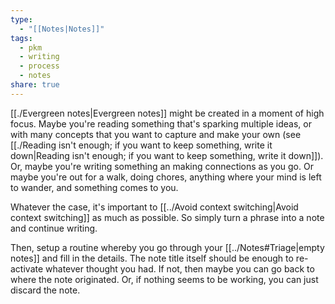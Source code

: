 ```yaml
---
type:
  - "[[Notes|Notes]]"
tags:
  - pkm
  - writing
  - process
  - notes
share: true
---
```


[[./Evergreen notes|Evergreen notes]] might be created in a moment of high focus. Maybe you're reading something that's sparking multiple ideas, or with many concepts that you want to capture and make your own (see [[./Reading isn't enough; if you want to keep something, write it down|Reading isn't enough; if you want to keep something, write it down]]). Or, maybe you're writing something an making connections as you go. Or maybe you're out for a walk, doing chores, anything where your mind is left to wander, and something comes to you.

Whatever the case, it's important to [[../Avoid context switching|Avoid context switching]] as much as possible. So simply turn a phrase into a note and continue writing.

Then, setup a routine whereby you go through your [[../Notes#Triage|empty notes]] and fill in the details. The note title itself should be enough to re-activate whatever thought you had. If not, then maybe you can go back to where the note originated. Or, if nothing seems to be working, you can just discard the note. 


